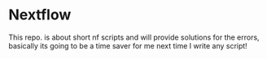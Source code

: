 # Nextflow
This repo. is about short nf scripts and will provide solutions for the errors, basically its going to be a time saver for me next time I write any script!
